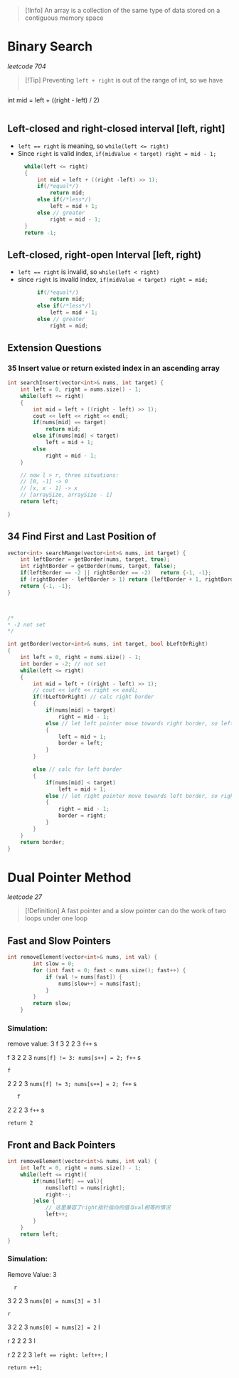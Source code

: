 >[!Info] An array is a collection of the same type of data stored on a contiguous memory space

# Binary Search
*leetcode 704*

>[!Tip] Preventing `left + right` is out of the range of int, so we have
>```cpp
int mid = left + ((right - left) / 2)
>```

## Left-closed and right-closed interval [left, right]

* `left == right` is meaning, so `while(left <= right)`
* Since `right` is valid index, `if(midValue < target) right = mid - 1;` 
  ```cpp
	while(left <= right)
	{
		int mid = left + ((right -left) >> 1);
		if(/*equal*/)
			return mid;
		else if(/*less*/)
			left = mid + 1;
		else // greater
			right = mid - 1;
	}
	return -1;
	```

## Left-closed, right-open Interval [left, right)

* `left == right` is invalid, so `while(left < right)`
* since `right` is invalid index, `if(midValue < target) right = mid;`
  ```cpp
  		if(/*equal*/)
			return mid;
		else if(/*less*/)
			left = mid + 1;
		else // greater
			right = mid;
	```

## Extension Questions
### 35 Insert value or return existed index in an ascending array
```cpp
int searchInsert(vector<int>& nums, int target) {
	int left = 0, right = nums.size() - 1;
	while(left <= right)
	{
		int mid = left + ((right - left) >> 1);
		cout << left << right << endl;
		if(nums[mid] == target)
			return mid;
		else if(nums[mid] < target)
			left = mid + 1;
		else
			right = mid - 1;
	}

	// now l > r, three situations:
	// [0, -1] -> 0
	// [x, x - 1] -> x
	// [arraySize, arraySize - 1]
	return left;

}
```

## 34 Find First and Last Position of 

```cpp
vector<int> searchRange(vector<int>& nums, int target) {
	int leftBorder = getBorder(nums, target, true);
	int rightBorder = getBorder(nums, target, false);
	if(leftBorder == -2 || rightBorder == -2)   return {-1, -1};
	if (rightBorder - leftBorder > 1) return {leftBorder + 1, rightBorder - 1};
	return {-1, -1};
}



/*
* -2 not set
*/

int getBorder(vector<int>& nums, int target, bool bLeftOrRight)
{
	int left = 0, right = nums.size() - 1;
	int border = -2; // not set
	while(left <= right)
	{
		int mid = left + ((right - left) >> 1);
		// cout << left << right << endl;
		if(!bLeftOrRight) // calc right border
		{
			if(nums[mid] > target)
				right = mid - 1;
			else // let left pointer move towards right border, so left move whenever nums[mid] <= target
			{
				left = mid + 1;
				border = left;
			}
		}

		else // calc for left border
		{
			if(nums[mid] < target)
				left = mid + 1;
			else // let right pointer move towards left border, so right move whenever nums[mid] >= target
			{
				right = mid - 1;
				border = right;
			}
		}
	}
	return border;
}
```

# Dual Pointer Method
*leetcode 27*

>[!Definition] A fast pointer and a slow pointer can do the work of two loops under one loop

## Fast and Slow Pointers
```cpp
int removeElement(vector<int>& nums, int val) {
        int slow = 0;
        for (int fast = 0; fast < nums.size(); fast++) {
            if (val != nums[fast]) {
                nums[slow++] = nums[fast];
            }
        }
        return slow;
    }
```
### Simulation:
remove value: 3
f
3 2 2 3 `f++`
s

   f
3 2 2 3 `nums[f] != 3: nums[s++] = 2; f++`
s

    f
2 2   2  3 `nums[f] != 3; nums[s++] = 2; f++`
   s
   
       f
2 2   2 3 `f++`
     s

`return 2`

## Front and Back Pointers
```cpp
int removeElement(vector<int>& nums, int val) {
	int left = 0, right = nums.size() - 1;
	while(left <= right){
		if(nums[left] == val){
			nums[left] = nums[right];
			right--;
		}else {
			// 这里兼容了right指针指向的值与val相等的情况
			left++;
		}
	}
	return left;
}
```

### Simulation:

Remove Value: 3

      r
3 2 2 3  `nums[0] = nums[3] = 3`
l

    r
3 2 2 3 `nums[0] = nums[2] = 2`
l

   r
2 2 2 3
l

   r
2 2 2 3 `left == right: left++;`
   l
   
`return ++1;`